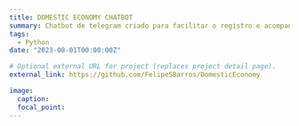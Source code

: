 ```yaml
---
title: DOMESTIC ECONOMY CHATBOT
summary: Chatbot de telegram criado para facilitar o registro e acompanhamento de gastos domésticos. Projeto criado como estratégia de estudos em Python e para uso pessoal.
tags:
  - Python
date: "2023-08-01T00:00:00Z"

# Optional external URL for project (replaces project detail page).
external_link: https://github.com/FelipeSBarros/DomesticEconomy

image:
  caption:
  focal_point:
---
```

